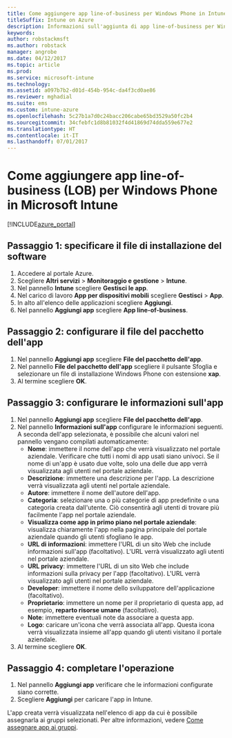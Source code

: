 ```yaml
---
title: Come aggiungere app line-of-business per Windows Phone in Intune
titleSuffix: Intune on Azure
description: Informazioni sull'aggiunta di app line-of-business per Windows Phone a Intune."
keywords: 
author: robstackmsft
ms.author: robstack
manager: angrobe
ms.date: 04/12/2017
ms.topic: article
ms.prod: 
ms.service: microsoft-intune
ms.technology: 
ms.assetid: a097b7b2-d01d-454b-954c-da4f3cd0ae86
ms.reviewer: mghadial
ms.suite: ems
ms.custom: intune-azure
ms.openlocfilehash: 5c27b1a7d0c24bacc206cabe65bd3529a50fc2b4
ms.sourcegitcommit: 34cfebfc1d8b81032f4d41869d74dda559e677e2
ms.translationtype: HT
ms.contentlocale: it-IT
ms.lasthandoff: 07/01/2017
---
```

# <a name="how-to-add-windows-phone-line-of-business-lob-apps-to-microsoft-intune"></a>Come aggiungere app line-of-business (LOB) per Windows Phone in Microsoft Intune

[!INCLUDE[azure_portal](./includes/azure_portal.md)]


## <a name="step-1---specify-the-software-setup-file"></a>Passaggio 1: specificare il file di installazione del software

1. Accedere al portale Azure.
2. Scegliere **Altri servizi** > **Monitoraggio e gestione** > **Intune**.
3. Nel pannello **Intune** scegliere **Gestisci le app**.
4. Nel carico di lavoro **App per dispositivi mobili** scegliere **Gestisci** > **App**.
5. In alto all'elenco delle applicazioni scegliere **Aggiungi**.
6. Nel pannello **Aggiungi app** scegliere **App line-of-business**.

## <a name="step-2---configure-the-app-package-file"></a>Passaggio 2: configurare il file del pacchetto dell'app

1. Nel pannello **Aggiungi app** scegliere **File del pacchetto dell'app**.
2. Nel pannello **File del pacchetto dell'app** scegliere il pulsante Sfoglia e selezionare un file di installazione Windows Phone con estensione **xap**.
3. Al termine scegliere **OK**.


## <a name="step-3---configure-app-information"></a>Passaggio 3: configurare le informazioni sull'app

1. Nel pannello **Aggiungi app** scegliere **File del pacchetto dell'app**.
2. Nel pannello **Informazioni sull'app** configurare le informazioni seguenti. A seconda dell'app selezionata, è possibile che alcuni valori nel pannello vengano compilati automaticamente:
    - **Nome**: immettere il nome dell'app che verrà visualizzato nel portale aziendale. Verificare che tutti i nomi di app usati siano univoci. Se il nome di un'app è usato due volte, solo una delle due app verrà visualizzata agli utenti nel portale aziendale.
    - **Descrizione**: immettere una descrizione per l'app. La descrizione verrà visualizzata agli utenti nel portale aziendale.
    - **Autore**: immettere il nome dell'autore dell'app.
    - **Categoria**: selezionare una o più categorie di app predefinite o una categoria creata dall'utente. Ciò consentirà agli utenti di trovare più facilmente l'app nel portale aziendale.
    - **Visualizza come app in primo piano nel portale aziendale**: visualizza chiaramente l'app nella pagina principale del portale aziendale quando gli utenti sfogliano le app.
    - **URL di informazioni**: immettere l'URL di un sito Web che include informazioni sull'app (facoltativo). L'URL verrà visualizzato agli utenti nel portale aziendale.
    - **URL privacy**: immettere l'URL di un sito Web che include informazioni sulla privacy per l'app (facoltativo). L'URL verrà visualizzato agli utenti nel portale aziendale.
    - **Developer**: immettere il nome dello sviluppatore dell'applicazione (facoltativo).
    - **Proprietario**: immettere un nome per il proprietario di questa app, ad esempio, **reparto risorse umane** (facoltativo).
    - **Note**: immettere eventuali note da associare a questa app.
    - **Logo**: caricare un'icona che verrà associata all'app. Questa icona verrà visualizzata insieme all'app quando gli utenti visitano il portale aziendale.
3. Al termine scegliere **OK**.

## <a name="step-4---finish-up"></a>Passaggio 4: completare l'operazione

1. Nel pannello **Aggiungi app** verificare che le informazioni configurate siano corrette.
2. Scegliere **Aggiungi** per caricare l'app in Intune.

L'app creata verrà visualizzata nell'elenco di app da cui è possibile assegnarla ai gruppi selezionati. Per altre informazioni, vedere [Come assegnare app ai gruppi](apps-deploy.md).
